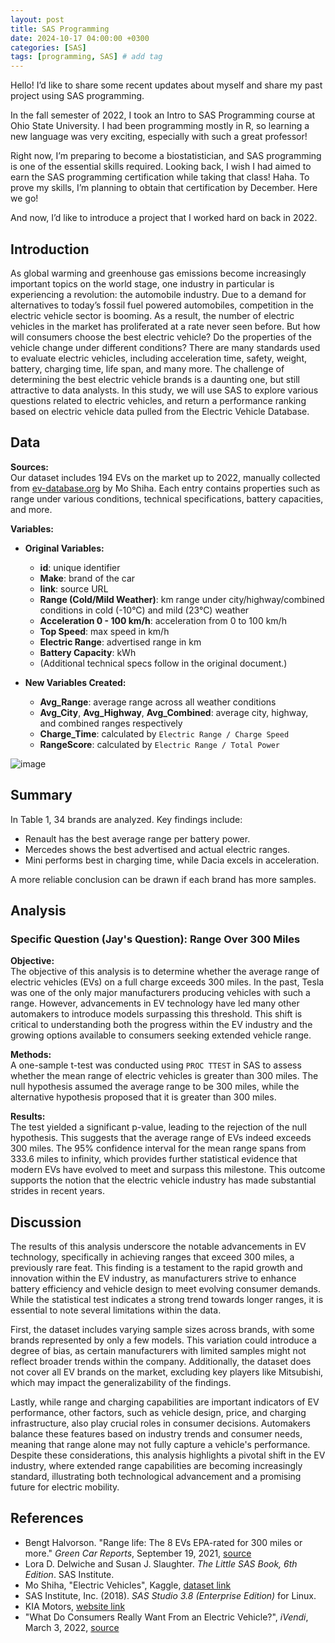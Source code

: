 ```yaml
---
layout: post
title: SAS Programming
date: 2024-10-17 04:00:00 +0300
categories: [SAS]
tags: [programming, SAS] # add tag
---
```



Hello! I’d like to share some recent updates about myself and share my past project using SAS programming.

In the fall semester of 2022, I took an Intro to SAS Programming course at Ohio State University. I had been programming mostly in R, so learning a new language was very exciting, especially with such a great professor!

Right now, I’m preparing to become a biostatistician, and SAS programming is one of the essential skills required. Looking back, I wish I had aimed to earn the SAS programming certification while taking that class! Haha. To prove my skills, I’m planning to obtain that certification by December. Here we go!

And now, I’d like to introduce a project that I worked hard on back in 2022.

## Introduction
As global warming and greenhouse gas emissions become increasingly important topics on the world stage, one industry in particular is experiencing a revolution: the automobile industry. Due to a demand for alternatives to today’s fossil fuel powered automobiles, competition in the electric vehicle sector is booming. As a result, the number of electric vehicles in the market has proliferated at a rate never seen before. But how will consumers choose the best electric vehicle? Do the properties of the vehicle change under different conditions? There are many standards used to evaluate electric vehicles, including acceleration time, safety, weight, battery, charging time, life span, and many more. The challenge of determining the best electric vehicle brands is a daunting one, but still attractive to data analysts. In this study, we will use SAS to explore various questions related to electric vehicles, and return a performance ranking based on electric vehicle data pulled from the Electric Vehicle Database.

## Data
**Sources:**  
Our dataset includes 194 EVs on the market up to 2022, manually collected from [ev-database.org](https://ev-database.org) by Mo Shiha. Each entry contains properties such as range under various conditions, technical specifications, battery capacities, and more.

**Variables:**
- **Original Variables:**  
  - **id**: unique identifier  
  - **Make**: brand of the car  
  - **link**: source URL  
  - **Range (Cold/Mild Weather)**: km range under city/highway/combined conditions in cold (-10°C) and mild (23°C) weather  
  - **Acceleration 0 - 100 km/h**: acceleration from 0 to 100 km/h  
  - **Top Speed**: max speed in km/h  
  - **Electric Range**: advertised range in km  
  - **Battery Capacity**: kWh  
  - (Additional technical specs follow in the original document.)

- **New Variables Created:**  
  - **Avg_Range**: average range across all weather conditions  
  - **Avg_City**, **Avg_Highway**, **Avg_Combined**: average city, highway, and combined ranges respectively  
  - **Charge_Time**: calculated by `Electric Range / Charge Speed`  
  - **RangeScore**: calculated by `Electric Range / Total Power`

![image](https://1drv.ms/i/c/de797db04860adb9/IQTmfKTQImVtQow66ZaGdnEDAdr-BuIvi5ln0ghs5ZFKyww?width=1024&height=1758)

## Summary
In Table 1, 34 brands are analyzed. Key findings include:
- Renault has the best average range per battery power.
- Mercedes shows the best advertised and actual electric ranges.
- Mini performs best in charging time, while Dacia excels in acceleration.
  
A more reliable conclusion can be drawn if each brand has more samples.


## Analysis
### Specific Question (Jay's Question): Range Over 300 Miles

**Objective:**  
The objective of this analysis is to determine whether the average range of electric vehicles (EVs) on a full charge exceeds 300 miles. In the past, Tesla was one of the only major manufacturers producing vehicles with such a range. However, advancements in EV technology have led many other automakers to introduce models surpassing this threshold. This shift is critical to understanding both the progress within the EV industry and the growing options available to consumers seeking extended vehicle range.

**Methods:**  
A one-sample t-test was conducted using `PROC TTEST` in SAS to assess whether the mean range of electric vehicles is greater than 300 miles. The null hypothesis assumed the average range to be 300 miles, while the alternative hypothesis proposed that it is greater than 300 miles.

**Results:**  
The test yielded a significant p-value, leading to the rejection of the null hypothesis. This suggests that the average range of EVs indeed exceeds 300 miles. The 95% confidence interval for the mean range spans from 333.6 miles to infinity, which provides further statistical evidence that modern EVs have evolved to meet and surpass this milestone. This outcome supports the notion that the electric vehicle industry has made substantial strides in recent years.

## Discussion
The results of this analysis underscore the notable advancements in EV technology, specifically in achieving ranges that exceed 300 miles, a previously rare feat. This finding is a testament to the rapid growth and innovation within the EV industry, as manufacturers strive to enhance battery efficiency and vehicle design to meet evolving consumer demands. While the statistical test indicates a strong trend towards longer ranges, it is essential to note several limitations within the data.

First, the dataset includes varying sample sizes across brands, with some brands represented by only a few models. This variation could introduce a degree of bias, as certain manufacturers with limited samples might not reflect broader trends within the company. Additionally, the dataset does not cover all EV brands on the market, excluding key players like Mitsubishi, which may impact the generalizability of the findings. 

Lastly, while range and charging capabilities are important indicators of EV performance, other factors, such as vehicle design, price, and charging infrastructure, also play crucial roles in consumer decisions. Automakers balance these features based on industry trends and consumer needs, meaning that range alone may not fully capture a vehicle's performance. Despite these considerations, this analysis highlights a pivotal shift in the EV industry, where extended range capabilities are becoming increasingly standard, illustrating both technological advancement and a promising future for electric mobility.

## References
- Bengt Halvorson. "Range life: The 8 EVs EPA-rated for 300 miles or more." *Green Car Reports*, September 19, 2021, [source](https://www.greencarreports.com/news/1133620_range-life-the-8-evs-epa-rated-for-300-miles-or-more)
- Lora D. Delwiche and Susan J. Slaughter. *The Little SAS Book, 6th Edition*. SAS Institute.
- Mo Shiha, "Electric Vehicles", Kaggle, [dataset link](https://www.kaggle.com/datasets/mohamedalishiha/electric-vehicles?resource=download)
- SAS Institute, Inc. (2018). *SAS Studio 3.8 (Enterprise Edition)* for Linux.
- KIA Motors, [website link](https://www.kia.com/kr/vehicles/kia-ev/vehicles)
- "What Do Consumers Really Want From an Electric Vehicle?", *iVendi*, March 3, 2022, [source](https://www.ivendi.com/news/what-do-consumers-really-want-from-an-electric-vehicle)
